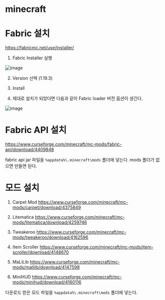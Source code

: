 # minecraft

Fabric 설치
=============
<https://fabricmc.net/use/installer/>

1. Fabric Installer 실행

![image](https://user-images.githubusercontent.com/58884235/223650718-fdf1009d-d58d-43c9-935e-6bebd2a10085.png)

2. Version 선택 (1.19.3)

3. Install

4. 제대로 설치가 되었다면 다음과 같이 Fabric loader 버전 옵션이 생긴다.

![image](https://user-images.githubusercontent.com/58884235/223651347-4bf36ca0-e0c9-41b8-b914-90e93f36b0a1.png)


Fabric API 설치
=============
<https://www.curseforge.com/minecraft/mc-mods/fabric-api/download/4409848>

fabric api jar 파일을 `%appdata%\.minecraft\mods` 폴더에 넣는다. mods 폴더가 없으면 만들면 된다.


모드 설치
=============

1. Carpet Mod
<https://www.curseforge.com/minecraft/mc-mods/carpet/download/4375849>

2. Litematica
<https://www.curseforge.com/minecraft/mc-mods/litematica/download/4259746>

3. Tweakeroo
<https://www.curseforge.com/minecraft/mc-mods/tweakeroo/download/4162596>

4. Item Scroller
<https://www.curseforge.com/minecraft/mc-mods/item-scroller/download/4148670>

5. MaLiLib
<https://www.curseforge.com/minecraft/mc-mods/malilib/download/4147598>

6. MiniHUD
<https://www.curseforge.com/minecraft/mc-mods/minihud/download/4160116>

다운로드 받은 모드 파일을 `%appdata%\.minecraft\mods` 폴더에 넣는다.
